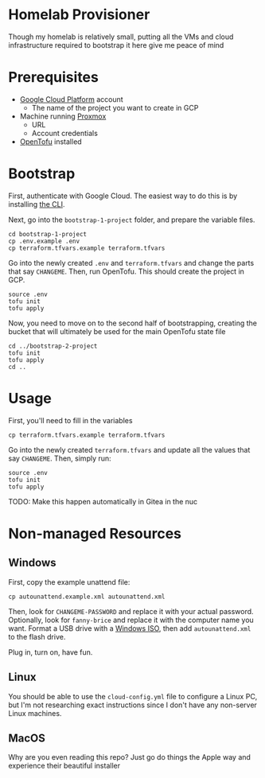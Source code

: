 # Homelab Provisioner

Though my homelab is relatively small, putting all the VMs and cloud infrastructure required to bootstrap it here give me peace of mind

# Prerequisites

- [Google Cloud Platform](https://console.cloud.google.com/) account
  - The name of the project you want to create in GCP
- Machine running [Proxmox](https://www.proxmox.com/en/downloads)
  - URL
  - Account credentials
- [OpenTofu](https://opentofu.org/docs/intro/install/) installed

# Bootstrap

First, authenticate with Google Cloud. The easiest way to do this is
by installing [the CLI](https://cloud.google.com/sdk/docs/install).

Next, go into the `bootstrap-1-project` folder, and prepare the variable
files.

```shell
cd bootstrap-1-project
cp .env.example .env
cp terraform.tfvars.example terraform.tfvars
```

Go into the newly created `.env` and `terraform.tfvars` and change the 
parts that say `CHANGEME`. Then, run OpenTofu. This should create the 
project in GCP.

```shell
source .env
tofu init
tofu apply
```

Now, you need to move on to the second half of bootstrapping, creating
the bucket that will ultimately be used for the main OpenTofu state file

```shell
cd ../bootstrap-2-project
tofu init
tofu apply
cd ..
```

# Usage

First, you'll need to fill in the variables

```shell
cp terraform.tfvars.example terraform.tfvars
```

Go into the newly created `terraform.tfvars` and update all the
values that say `CHANGEME`. Then, simply run:

```shell
source .env
tofu init
tofu apply
```

TODO: Make this happen automatically in Gitea in the nuc

# Non-managed Resources

## Windows

First, copy the example unattend file:

```shell
cp autounattend.example.xml autounattend.xml
```

Then, look for `CHANGEME-PASSWORD` and replace it with your actual password.
Optionally, look for `fanny-brice` and replace it with the computer name
you want. Format a USB drive with a [Windows ISO](https://www.microsoft.com/software-download/windows11),
then add `autounattend.xml` to the flash drive.

Plug in, turn on, have fun.

## Linux

You should be able to use the `cloud-config.yml` file to configure a Linux
PC, but I'm not researching exact instructions since I don't have any non-server
Linux machines.

## MacOS 

Why are you even reading this repo? Just go do things the Apple way and
experience their beautiful installer

